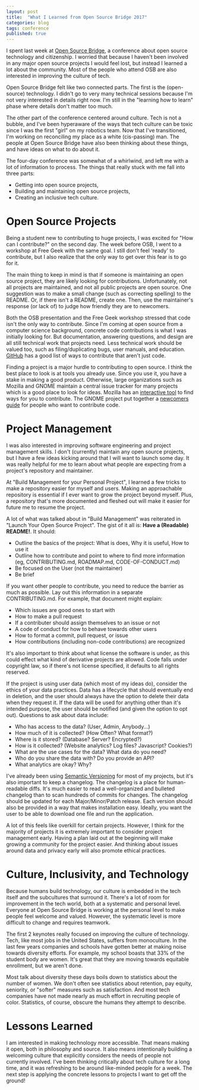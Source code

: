 ```yaml
---
layout: post
title:  "What I Learned from Open Source Bridge 2017"
categories: blog
tags: conference
published: true 
---
```


I spent last week at [Open Source Bridge](http://opensourcebridge.org/), a conference about open source technology and citizenship.
I worried that because I haven't been involved in any major open source projects I would feel lost, but instead I learned a lot about the community.
Most of the people who attend OSB are also interested in improving the culture of tech.

Open Source Bridge felt like two connected parts.
The first is the (open-source) technology.
I didn't go to very many technical sessions because I'm not very interested in details right now.
I'm still in the "learning how to learn" phase where details don't matter too much.

The other part of the conference centered around culture.
Tech is not a bubble, and I've been hyperaware of the ways that tech culture can be toxic since I was the first "girl" on my robotics team.
Now that I've transitioned, I'm working on reconciling my place as a white (cis-passing) man.
The people at Open Source Bridge have also been thinking about these things, and have ideas on what to do about it.

The four-day conference was somewhat of a whirlwind, and left me with a lot of information to process.
The things that really stuck with me fall into three parts:
- Getting into open source projects,
- Building and maintaining open source projects,
- Creating an inclusive tech culture.

# Open Source Projects
Being a student new to contributing to huge projects, I was excited for "How can I contribute?" on the second day.
The week before OSB, I went to a workshop at Free Geek with the same goal.
I still don't feel 'ready' to contribute, but I also realize that the only way to get over this fear is to go for it.

The main thing to keep in mind is that if someone is maintaining an open source project, they are likely looking for contributions.
Unfortunately, not all projects are maintained, and not all public projects are open source.
One suggestion was to make a small change (such as correcting spelling) to the README.
Or, if there isn't a README, create one.
Then, use the maintainer's response (or lack of) to judge how friendly they are to newcomers.

Both the OSB presentation and the Free Geek workshop stressed that code isn't the only way to contribute.
Since I'm coming at open source from a computer science background, concrete code contributions is what I was initially looking for.
But documentation, answering questions, and design are all still technical work that projects need.
Less technical work should be valued too, such as filing/duplicating bugs, user manuals, and education.
[GitHub](https://opensource.guide/how-to-contribute/#what-it-means-to-contribute) has a good list of ways to contribute that aren't just code.

Finding a project is a major hurdle to contributing to open source.
I think the best place to look is at tools you already use.
Since you use it, you have a stake in making a good product.
Otherwise, large organizations such as Mozilla and GNOME maintain a central issue tracker for many projects which is a good place to look for ideas.
Mozilla has an [interactive tool](https://whatcanidoformozilla.org/) to find ways for you to contribute.
The GNOME project put together a [newcomers guide](https://wiki.gnome.org/Newcomers/) for people who want to contribute code.

# Project Management
I was also interested in improving software engineering and project management skills.
I don't (currently) maintain any open source projects, but I have a few ideas kicking around that I will want to launch some day.
It was really helpful for me to learn about what people are expecting from a project's repository and maintainer.

At "Build Management for your Personal Project", I learned a few tricks to make a repository easier for myself and users.
Making an approachable repository is essential if I ever want to grow the project beyond myself.
Plus, a repository that's more documented and fleshed out will make it easier for future me to resume the project.

A lot of what was talked about in "Build Management" was reiterated in "Launch Your Open Source Project".
The gist of it all is: **Have a (Readable) README!**.
It should:
- Outline the basics of the project: What is does, Why it is useful, How to use it
- Outline how to contribute and point to where to find more information (eg, CONTRIBUTING.md, ROADMAP.md, CODE-OF-CONDUCT.md)
- Be focused on the User (not the maintainer)
- Be brief

If you want other people to contribute, you need to reduce the barrier as much as possible.
Lay out this information in a separate CONTRIBUTING.md.
For example, that document might explain:
- Which issues are good ones to start with
- How to make a pull request
- If a contributer should assign themselves to an issue or not
- A code of conduct for how to behave towards other users
- How to format a commit, pull request, or issue
- How contributions (including non-code contributions) are recognized

It's also important to think about what license the software is under, as this could effect what kind of derivative projects are allowed.
Code falls under copyright law, so if there's not license specified, it defaults to all rights reserved.

If the project is using user data (which most of my ideas do), consider the ethics of your data practices.
Data has a lifecycle that should eventually end in deletion, and the user should always have the option to delete their data when they request it.
If the data will be used for anything other than it's intended purpose, the user should be notified (and given the option to opt out).
Questions to ask about data include:
- Who has access to the data? (User, Admin, Anybody...)
- How much of it is collected? (How Often? What format?)
- Where is it stored? (Database? Server? Encrypted?)
- How is it collected? (Website analytics? Log files? Javascript? Cookies?)
- What are the use cases for the data? What data do you need?
- Who do you share the data with? Do you provide an API?
- What analytics are okay? Why?

I've already been using [Semantic Versioning](semver.org) for most of my projects, but it's also important to keep a changelog.
The changelog is a place for human-readable diffs.
It's much easier to read a well-organized and bulleted changelog than to scan hundreds of commits for changes.
The changelog should be updated for each Major/Minor/Patch release.
Each version should also be provided in a way that makes installation easy.
Ideally, you want the user to be able to download one file and run the application.

A lot of this feels like overkill for certain projects.
However, I think for the majority of projects it is extremely important to consider project management early.
Having a plan laid out at the beginning will make growing a community for the project easier.
And thinking about issues around data and privacy early will also promote ethical practices.

# Culture, Inclusivity, and Technology
Because humans build technology, our culture is embedded in the tech itself and the subcultures that surround it.
There's a lot of room for improvement in the tech world, both at a systematic and personal level.
Everyone at Open Source Bridge is working at the personal level to make people feel welcome and valued.
However, the systematic level is more difficult to change and requires teamwork.

The first 2 keynotes really focused on improving the culture of technology.
Tech, like most jobs in the United States, suffers from monoculture.
In the last few years companies and schools have gotten better at making noise towards diversity efforts.
For example, my school boasts that 33% of the student body are women.
It's great that they are moving towards equitable enrollment, but we aren't done.

Most talk about diversity these days boils down to statistics about the number of women.
We don't often see statistics about retention, pay equity, seniority, or "softer" measures such as satisfaction.
And most tech companies have not made nearly as much effort in recruiting people of color.
Statistics, of course, obscure the humans they attempt to describe.

# Lessons Learned
I am interested in making technology more accessible.
That means making it open, both in philosophy and source.
It also means intentionally building a welcoming culture that explicitly considers the needs of people not currently involved.
I've been thinking critically about tech culture for a long time, and it was refreshing to be around like-minded people for a week.
The next step is applying the concrete lessons to projects I want to get off the ground!
